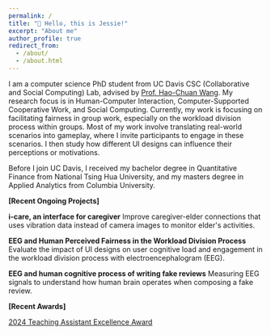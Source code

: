 ```yaml
---
permalink: /
title: "👋 Hello, this is Jessie!"
excerpt: "About me"
author_profile: true
redirect_from: 
  - /about/
  - /about.html
---
```


I am a computer science PhD student from UC Davis CSC (Collaborative and Social Computing) Lab, advised by [Prof. Hao-Chuan Wang](https://www.haochuanwang.info/). My research focus is in Human-Computer Interaction, Computer-Supported Cooperative Work, and Social Computing. Currently, my work is focusing on facilitating fairness in group work, especially on the workload division process within groups. Most of my work involve translating real-world scenarios into gameplay, where I invite participants to engage in these scenarios. I then study how different UI designs can influence their perceptions or motivations.

Before I join UC Davis, I received my bachelor degree in Quantitative Finance from National Tsing Hua University, and my masters degree in Applied Analytics from Columbia University.

**[Recent Ongoing Projects]**

**i-care, an interface for caregiver**
Improve caregiver-elder connections that uses vibration data instead of camera images to monitor elder's activities.

**EEG and Human Perceived Fairness in the Workload Division Process**
Evaluate the impact of UI designs on user cognitive load and engagement in the workload division process with electroencephalogram (EEG).

**EEG and human cognitive process of writing fake reviews**
Measuring EEG signals to understand how human brain operates when composing a fake review.

**[Recent Awards]**

[2024 Teaching Assistant Excellence Award](https://engineering.ucdavis.edu/news/departments-recognize-faculty-and-students-excellence-teaching-learning)


